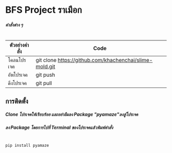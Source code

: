 # BFS Project ราเมือก
##### คำสั่งต่าง ๆ
# 
| ตัวอย่างคำสั่ง | Code |
| ------ | ------ |
| โคลนโปรเจค | git clone https://github.com/khachenchai/slime-mold.git |
| อัพโปรเจค | git push |
| ดึงโปรเจค | git pull |

## การติดตั้ง
##### Clone โปรเจคให้เรียบร้อย และอย่าลืมลง Package "pyamaze"ลงสู่โปรเจค
##### ลง Package โดยการไปที่ Terminal ของโปรเจคแล้วพิมพ์คำสั่ง
#
```sh
pip install pyamaze
```